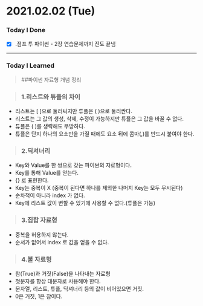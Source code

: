 # 2021.02.02 (Tue)
### Today I Done
- [x] .점프 투 파이썬 - 2장 연습문제까지 진도 끝냄
***
### Today I Learned
> ##파이썬 자료형 개념 정리

> ### 1.리스트와 튜플의 차이
- 리스트는 [ ]으로 둘러싸지만 튜플은 ( )으로 둘러싼다. 
- 리스트는 그 값의 생성, 삭제, 수정이 가능하지만 튜플은 그 값을 바꿀 수 없다.
- 튜플은 ( )를 생략해도 무방하다.
- 튜플은 단지 하나의 요소만을 가질 때에도 요소 뒤에 콤마(,)를 반드시 붙여야 한다.

> ### 2.딕셔너리
- Key와 Value를 한 쌍으로 갖는 파이썬의 자료형이다.
- Key를 통해 Value를 얻는다.
- {} 로 표현한다.
- Key는 중복이 X (중복이 된다면 하나를 제외한 나머지 Key는 모두 무시된다)
- 순차적이 아니라 index 가 없다.
- Key에 리스트 값이 변할 수 있기에 사용할 수 없다.(튜플은 가능)

> ### 3.집합 자료형
- 중복을 허용하지 않는다.
- 순서가 없어서 index 로 값을 얻을 수 없다.

> ### 4.불 자료형
- 참(True)과 거짓(False)을 나타내는 자료형
- 첫문자를 항상 대문자로 사용해야 한다.
- 문자열, 리스트, 튜플, 딕셔너리 등의 값이 비어있으면 거짓.
- 0은 거짓, 1은 참이다.